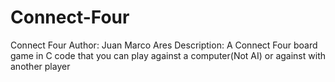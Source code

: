 # Connect-Four
Connect Four
Author: Juan Marco Ares
Description: A Connect Four board game in C code that you can play against a computer(Not AI) or against with another player
